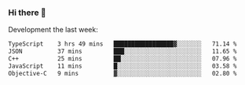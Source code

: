 ### Hi there 👋

Development the last week:
<!--START_SECTION:waka-->

```txt
TypeScript    3 hrs 49 mins   █████████████████▓░░░░░░░   71.14 %
JSON          37 mins         ███░░░░░░░░░░░░░░░░░░░░░░   11.65 %
C++           25 mins         ██░░░░░░░░░░░░░░░░░░░░░░░   07.96 %
JavaScript    11 mins         █░░░░░░░░░░░░░░░░░░░░░░░░   03.58 %
Objective-C   9 mins          ▓░░░░░░░░░░░░░░░░░░░░░░░░   02.80 %
```

<!--END_SECTION:waka-->

<!--
**JASONPANGGO/jasonpanggo** is a ✨ _special_ ✨ repository because its `README.md` (this file) appears on your GitHub profile.

Here are some ideas to get you started:

- 🔭 I’m currently working on ...
- 🌱 I’m currently learning ...
- 👯 I’m looking to collaborate on ...
- 🤔 I’m looking for help with ...
- 💬 Ask me about ...
- 📫 How to reach me: ...
- 😄 Pronouns: ...
- ⚡ Fun fact: ...
-->
